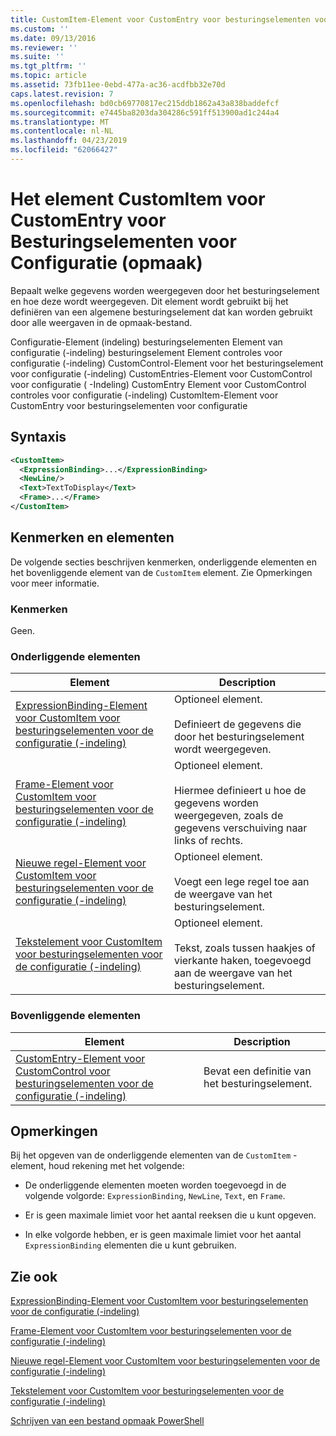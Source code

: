 ```yaml
---
title: CustomItem-Element voor CustomEntry voor besturingselementen voor de configuratie (-indeling) | Microsoft Docs
ms.custom: ''
ms.date: 09/13/2016
ms.reviewer: ''
ms.suite: ''
ms.tgt_pltfrm: ''
ms.topic: article
ms.assetid: 73fb11ee-0ebd-477a-ac36-acdfbb32e70d
caps.latest.revision: 7
ms.openlocfilehash: bd0cb69770817ec215ddb1862a43a838baddefcf
ms.sourcegitcommit: e7445ba8203da304286c591ff513900ad1c244a4
ms.translationtype: MT
ms.contentlocale: nl-NL
ms.lasthandoff: 04/23/2019
ms.locfileid: "62066427"
---
```

# <a name="customitem-element-for-customentry-for-controls-for-configuration-format"></a>Het element CustomItem voor CustomEntry voor Besturingselementen voor Configuratie (opmaak)

Bepaalt welke gegevens worden weergegeven door het besturingselement en hoe deze wordt weergegeven. Dit element wordt gebruikt bij het definiëren van een algemene besturingselement dat kan worden gebruikt door alle weergaven in de opmaak-bestand.

Configuratie-Element (indeling) besturingselementen Element van configuratie (-indeling) besturingselement Element controles voor configuratie (-indeling) CustomControl-Element voor het besturingselement voor configuratie (-indeling) CustomEntries-Element voor CustomControl voor configuratie ( -Indeling) CustomEntry Element voor CustomControl controles voor configuratie (-indeling) CustomItem-Element voor CustomEntry voor besturingselementen voor configuratie

## <a name="syntax"></a>Syntaxis

```xml
<CustomItem>
  <ExpressionBinding>...</ExpressionBinding>
  <NewLine/>
  <Text>TextToDisplay</Text>
  <Frame>...</Frame>
</CustomItem>
```

## <a name="attributes-and-elements"></a>Kenmerken en elementen

De volgende secties beschrijven kenmerken, onderliggende elementen en het bovenliggende element van de `CustomItem` element. Zie Opmerkingen voor meer informatie.

### <a name="attributes"></a>Kenmerken

Geen.

### <a name="child-elements"></a>Onderliggende elementen

|Element|Description|
|-------------|-----------------|
|[ExpressionBinding-Element voor CustomItem voor besturingselementen voor de configuratie (-indeling)](./expressionbinding-element-for-customitem-for-controls-for-configuration-format.md)|Optioneel element.<br /><br /> Definieert de gegevens die door het besturingselement wordt weergegeven.|
|[Frame-Element voor CustomItem voor besturingselementen voor de configuratie (-indeling)](./frame-element-for-customitem-for-controls-for-configuration-format.md)|Optioneel element.<br /><br /> Hiermee definieert u hoe de gegevens worden weergegeven, zoals de gegevens verschuiving naar links of rechts.|
|[Nieuwe regel-Element voor CustomItem voor besturingselementen voor de configuratie (-indeling)](./newline-element-for-customitem-for-controls-for-configuration-format.md)|Optioneel element.<br /><br /> Voegt een lege regel toe aan de weergave van het besturingselement.|
|[Tekstelement voor CustomItem voor besturingselementen voor de configuratie (-indeling)](./text-element-for-customitem-for-controls-for-configuration-format.md)|Optioneel element.<br /><br /> Tekst, zoals tussen haakjes of vierkante haken, toegevoegd aan de weergave van het besturingselement.|

### <a name="parent-elements"></a>Bovenliggende elementen

|Element|Description|
|-------------|-----------------|
|[CustomEntry-Element voor CustomControl voor besturingselementen voor de configuratie (-indeling)](./customentry-element-for-customcontrol-for-controls-for-configuration-format.md)|Bevat een definitie van het besturingselement.|

## <a name="remarks"></a>Opmerkingen

Bij het opgeven van de onderliggende elementen van de `CustomItem` -element, houd rekening met het volgende:

- De onderliggende elementen moeten worden toegevoegd in de volgende volgorde: `ExpressionBinding`, `NewLine`, `Text`, en `Frame`.

- Er is geen maximale limiet voor het aantal reeksen die u kunt opgeven.

- In elke volgorde hebben, er is geen maximale limiet voor het aantal `ExpressionBinding` elementen die u kunt gebruiken.

## <a name="see-also"></a>Zie ook

[ExpressionBinding-Element voor CustomItem voor besturingselementen voor de configuratie (-indeling)](./expressionbinding-element-for-customitem-for-controls-for-configuration-format.md)

[Frame-Element voor CustomItem voor besturingselementen voor de configuratie (-indeling)](./frame-element-for-customitem-for-controls-for-configuration-format.md)

[Nieuwe regel-Element voor CustomItem voor besturingselementen voor de configuratie (-indeling)](./newline-element-for-customitem-for-controls-for-configuration-format.md)

[Tekstelement voor CustomItem voor besturingselementen voor de configuratie (-indeling)](./text-element-for-customitem-for-controls-for-configuration-format.md)

[Schrijven van een bestand opmaak PowerShell](./writing-a-powershell-formatting-file.md)
